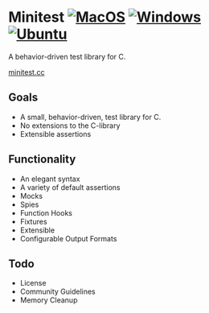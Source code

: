 # Minitest [![MacOS](https://github.com/cminitest/minitest/actions/workflows/MacOS.yml/badge.svg)](https://github.com/cminitest/minitest/actions/workflows/MacOS.yml) [![Windows](https://github.com/cminitest/minitest/actions/workflows/Windows.yml/badge.svg)](https://github.com/cminitest/minitest/actions/workflows/Windows.yml) [![Ubuntu](https://github.com/cminitest/minitest/actions/workflows/Ubuntu.yml/badge.svg)](https://github.com/cminitest/minitest/actions/workflows/Ubuntu.yml)

A behavior-driven test library for C.

<a href="https://minitest.cc" target="_blank">minitest.cc</a>

## Goals

- A small, behavior-driven, test library for C.
- No extensions to the C-library
- Extensible assertions

## Functionality

- An elegant syntax
- A variety of default assertions
- Mocks
- Spies
- Function Hooks
- Fixtures
- Extensible
- Configurable Output Formats

## Todo

- License
- Community Guidelines
- Memory Cleanup
